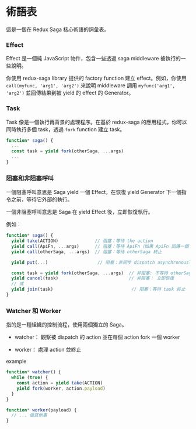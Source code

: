 # 術語表

這是一個在 Redux Saga 核心術語的詞彙表。

### Effect

Effect 是一個純 JavaScript 物件，包含一些透過 saga middleware 被執行的一些說明。

你使用 redux-saga library 提供的 factory function 建立 effect。例如，你使用 `call(myfunc, 'arg1', 'arg2')` 來說明 middleware 調用 `myfunc('arg1', 'arg2')` 並回傳結果到被 yield 的 effect 的 Generator。

### Task

Task 像是一個執行再背景的處理程序。在基於 redux-saga 的應用程式，你可以同時執行多個 task，透過 `fork` function 建立 task。

```javascript
function* saga() {
  ...
  const task = yield fork(otherSaga, ...args)
  ...
}
```

### 阻塞和非阻塞呼叫

一個阻塞呼叫意思是 Saga yield 一個 Effect，在恢復 yield Generator 下一個指令之前，等待它外部的執行。

一個非阻塞呼叫意思是 Saga 在 yield Effect 後，立即恢復執行。

例如：

```javascript
function* saga() {
  yield take(ACTION)              // 阻塞：等待 the action
  yield call(ApiFn, ...args)      // 阻塞：等待 ApiFn（如果 ApiFn 回傳一個 Promise）
  yield call(otherSaga, ...args)  // 阻塞：等待 otherSaga 終止

  yield put(...)                   // 阻塞：非同步 dispatch asynchronously（使用 Promise.then）

  const task = yield fork(otherSaga, ...args)  // 非阻塞: 不等待 otherSaga
  yield cancel(task)                           // 非阻塞： 立即恢復
  // 或
  yield join(task)                              // 阻塞：等待 task 終止
}
```

### Watcher 和 Worker

指的是一種組織的控制流程，使用兩個獨立的 Saga。

- watcher： 觀察被 dispatch 的 action 並在每個 action fork 一個 worker

- worker： 處理 action 並終止

example

```javascript
function* watcher() {
  while (true) {
    const action = yield take(ACTION)
    yield fork(worker, action.payload)
  }
}

function* worker(payload) {
  // ... 做其他事
}
```
